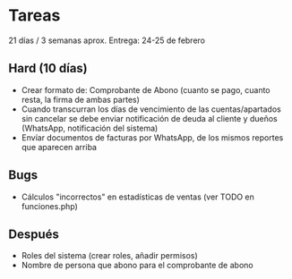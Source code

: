# Tareas

21 días / 3 semanas aprox.
Entrega: 24-25 de febrero

## Hard (10 días)

- Crear formato de: Comprobante de Abono (cuanto se pago, cuanto resta, la firma de ambas partes)
- Cuando transcurran los días de vencimiento de las cuentas/apartados sin cancelar se debe enviar notificación de deuda al cliente y dueños (WhatsApp, notificación del sistema)
- Envíar documentos de facturas por WhatsApp, de los mismos reportes que aparecen arriba

## Bugs

- Cálculos "incorrectos" en estadísticas de ventas (ver TODO en funciones.php)

## Después

- Roles del sistema (crear roles, añadir permisos)
- Nombre de persona que abono para el comprobante de abono

